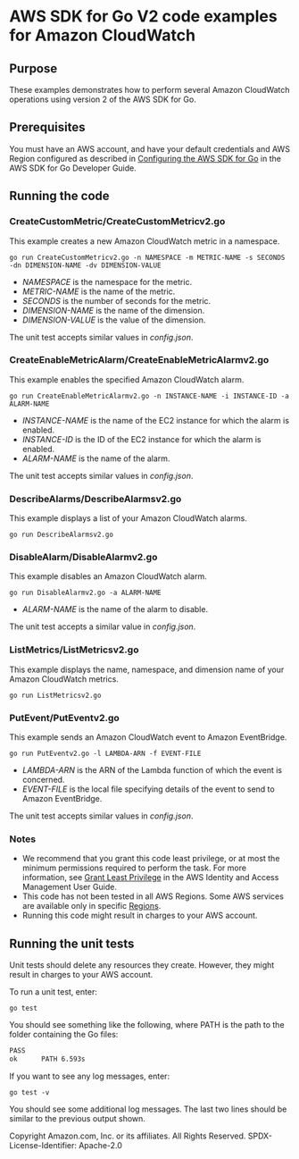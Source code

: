 # AWS SDK for Go V2 code examples for Amazon CloudWatch

## Purpose

These examples demonstrates how to perform several Amazon CloudWatch operations
using version 2 of the AWS SDK for Go.

## Prerequisites

You must have an AWS account, and have your default credentials and AWS Region
configured as described in
[Configuring the AWS SDK for Go](https://docs.aws.amazon.com/sdk-for-go/v1/developer-guide/configuring-sdk.html)
in the AWS SDK for Go Developer Guide.

## Running the code

### CreateCustomMetric/CreateCustomMetricv2.go

This example creates a new Amazon CloudWatch metric in a namespace.

`go run CreateCustomMetricv2.go -n NAMESPACE -m METRIC-NAME -s SECONDS -dn DIMENSION-NAME -dv DIMENSION-VALUE`

- _NAMESPACE_ is the namespace for the metric.
- _METRIC-NAME_ is the name of the metric.
- _SECONDS_ is the number of seconds for the metric.
- _DIMENSION-NAME_ is the name of the dimension.
- _DIMENSION-VALUE_ is the value of the dimension.

The unit test accepts similar values in _config.json_.

### CreateEnableMetricAlarm/CreateEnableMetricAlarmv2.go

This example enables the specified Amazon CloudWatch alarm.

`go run CreateEnableMetricAlarmv2.go -n INSTANCE-NAME -i INSTANCE-ID -a ALARM-NAME`

- _INSTANCE-NAME_ is the name of the EC2 instance for which the alarm is enabled.
- _INSTANCE-ID_ is the ID of the EC2 instance for which the alarm is enabled.
- _ALARM-NAME_ is the name of the alarm.

The unit test accepts similar values in _config.json_.

### DescribeAlarms/DescribeAlarmsv2.go

This example displays a list of your Amazon CloudWatch alarms.

`go run DescribeAlarmsv2.go`

### DisableAlarm/DisableAlarmv2.go

This example disables an Amazon CloudWatch alarm.

`go run DisableAlarmv2.go -a ALARM-NAME`

- _ALARM-NAME_ is the name of the alarm to disable.

The unit test accepts a similar value in _config.json_.

### ListMetrics/ListMetricsv2.go

This example displays the name, namespace, and dimension name of your Amazon CloudWatch metrics.

`go run ListMetricsv2.go`

### PutEvent/PutEventv2.go

This example sends an Amazon CloudWatch event to Amazon EventBridge.

`go run PutEventv2.go -l LAMBDA-ARN -f EVENT-FILE`

- _LAMBDA-ARN_ is the ARN of the Lambda function of which the event is concerned.
- _EVENT-FILE_ is the local file specifying details of the event to send to Amazon EventBridge.

The unit test accepts similar values in _config.json_.

### Notes

- We recommend that you grant this code least privilege,
  or at most the minimum permissions required to perform the task.
  For more information, see
  [Grant Least Privilege](https://docs.aws.amazon.com/IAM/latest/UserGuide/best-practices.html#grant-least-privilege)
  in the AWS Identity and Access Management User Guide.
- This code has not been tested in all AWS Regions.
  Some AWS services are available only in specific
  [Regions](https://aws.amazon.com/about-aws/global-infrastructure/regional-product-services).
- Running this code might result in charges to your AWS account.

## Running the unit tests

Unit tests should delete any resources they create.
However, they might result in charges to your
AWS account.

To run a unit test, enter:

`go test`

You should see something like the following,
where PATH is the path to the folder containing the Go files:

```sh
PASS
ok      PATH 6.593s
```

If you want to see any log messages, enter:

`go test -v`

You should see some additional log messages.
The last two lines should be similar to the previous output shown.

Copyright Amazon.com, Inc. or its affiliates. All Rights Reserved. SPDX-License-Identifier: Apache-2.0
